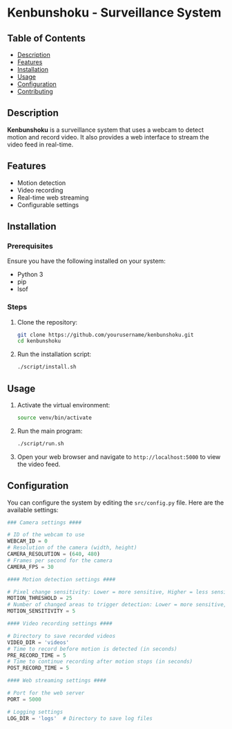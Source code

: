 # Kenbunshoku - Surveillance System

## Table of Contents
- [Description](#description)
- [Features](#features)
- [Installation](#installation)
- [Usage](#usage)
- [Configuration](#configuration)
- [Contributing](#contributing)

## Description

**Kenbunshoku** is a surveillance system that uses a webcam to detect motion and record video. It also provides a web interface to stream the video feed in real-time.

## Features

- Motion detection
- Video recording
- Real-time web streaming
- Configurable settings

## Installation

### Prerequisites

Ensure you have the following installed on your system:

- Python 3
- pip
- lsof

### Steps

1. Clone the repository:
    ```bash
    git clone https://github.com/yourusername/kenbunshoku.git
    cd kenbunshoku
    ```

2. Run the installation script:
    ```bash
    ./script/install.sh
    ```

## Usage

1. Activate the virtual environment:
    ```bash
    source venv/bin/activate
    ```

2. Run the main program:
    ```bash
    ./script/run.sh
    ```

3. Open your web browser and navigate to `http://localhost:5000` to view the video feed.

## Configuration

You can configure the system by editing the `src/config.py` file. Here are the available settings:

```python
### Camera settings ####

# ID of the webcam to use
WEBCAM_ID = 0
# Resolution of the camera (width, height)
CAMERA_RESOLUTION = (640, 480)
# Frames per second for the camera
CAMERA_FPS = 30

#### Motion detection settings ####

# Pixel change sensitivity: Lower = more sensitive, Higher = less sensitive
MOTION_THRESHOLD = 25
# Number of changed areas to trigger detection: Lower = more sensitive, Higher = less sensitive
MOTION_SENSITIVITY = 5

#### Video recording settings ####

# Directory to save recorded videos
VIDEO_DIR = 'videos'
# Time to record before motion is detected (in seconds)
PRE_RECORD_TIME = 5
# Time to continue recording after motion stops (in seconds)
POST_RECORD_TIME = 5

#### Web streaming settings ####

# Port for the web server
PORT = 5000

# Logging settings
LOG_DIR = 'logs'  # Directory to save log files
